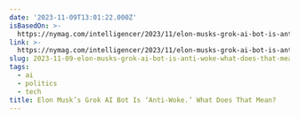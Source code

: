 ```yaml
---
date: '2023-11-09T13:01:22.000Z'
isBasedOn: >-
  https://nymag.com/intelligencer/2023/11/elon-musks-grok-ai-bot-is-anti-woke-what-does-that-mean.html
link: >-
  https://nymag.com/intelligencer/2023/11/elon-musks-grok-ai-bot-is-anti-woke-what-does-that-mean.html
slug: 2023-11-09-elon-musks-grok-ai-bot-is-anti-woke-what-does-that-mean
tags:
  - ai
  - politics
  - tech
title: Elon Musk’s Grok AI Bot Is ‘Anti-Woke.’ What Does That Mean?
---
```


